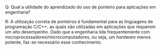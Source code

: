 Q: Qual a utilidade do aprendizado do uso de ponteiro para aplicações
em engenharia?

R: A utilização correta de ponteiros é fundamental para as linguagens
de programação C/C++, as quais são utilizadas em aplicações que
requerem um alto desempenho. Dado que a engenharia lida frequentemente
com microprocessadores/microcomputadores, ou seja, um _hardware_ menos
potente, faz-se necessário esse conhecimento.